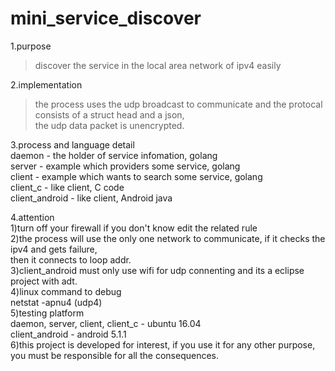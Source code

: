 # mini_service_discover

1.purpose   
> discover the service in the local area network of ipv4 easily
   
2.implementation   
> the process uses the udp broadcast to communicate and the protocal consists of a struct head and a json,   
the udp data packet is unencrypted.   
    
3.process and language detail   
   daemon         - the holder of service infomation,           golang   
   server         - example which providers some service,       golang   
   client         - example which wants to search some service, golang   
   client_c       - like client, C code   
   client_android - like client, Android java   
     
4.attention   
   1)turn off your firewall if you don't know edit the related rule   
   2)the process will use the only one network to communicate, if it checks the ipv4 and gets failure,   
     then it connects to loop addr.      
   3)client_android must only use wifi for udp connenting and its a eclipse project with adt.   
   4)linux command to debug   
      netstat -apnu4 (udp4)   
   5)testing platform    
     daemon, server, client, client_c - ubuntu 16.04   
     client_android  - android 5.1.1   
   6)this project is developed for interest, if you use it for any other purpose,   
     you must be responsible for all the consequences.    

    
